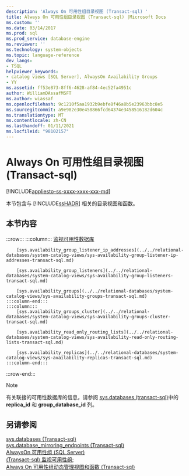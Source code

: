 ```yaml
---
description: 'Always On 可用性组目录视图 (Transact-sql) '
title: Always On 可用性组目录视图 (Transact-sql) |Microsoft Docs
ms.custom: ''
ms.date: 03/14/2017
ms.prod: sql
ms.prod_service: database-engine
ms.reviewer: ''
ms.technology: system-objects
ms.topic: language-reference
dev_langs:
- TSQL
helpviewer_keywords:
- catalog views [SQL Server], AlwaysOn Availability Groups
- YY
ms.assetid: ff53e873-8ff6-4628-af84-4ec52fa4951c
author: WilliamDAssafMSFT
ms.author: wiassaf
ms.openlocfilehash: 9c1210f5aa1932b9ebfe8f46a8b5e23963bbc8e5
ms.sourcegitcommit: a9e982e30e458866fcd64374e3458516182d604c
ms.translationtype: MT
ms.contentlocale: zh-CN
ms.lasthandoff: 01/11/2021
ms.locfileid: "98102157"
---
```

# <a name="always-on-availability-groups-catalog-views-transact-sql"></a>Always On 可用性组目录视图 (Transact-sql) 
[!INCLUDE[appliesto-ss-xxxx-xxxx-xxx-md](../../includes/appliesto-ss-xxxx-xxxx-xxx-md.md)]

  本节包含与 [!INCLUDE[ssHADR](../../includes/sshadr-md.md)] 相关的目录视图和函数。  
  
## <a name="in-this-section"></a>本节内容  

:::row:::
    :::column:::
        [监视可用性数据库](../../relational-databases/system-catalog-views/sys-availability-databases-cluster-transact-sql.md)

        [sys.availability_group_listener_ip_addresses](../../relational-databases/system-catalog-views/sys-availability-group-listener-ip-addresses-transact-sql.md)

        [sys.availability_group_listeners](../../relational-databases/system-catalog-views/sys-availability-group-listeners-transact-sql.md)

        [sys.availability_groups](../../relational-databases/system-catalog-views/sys-availability-groups-transact-sql.md)
    :::column-end:::
    :::column:::
        [sys.availability_groups_cluster](../../relational-databases/system-catalog-views/sys-availability-groups-cluster-transact-sql.md)

        [sys.availability_read_only_routing_lists](../../relational-databases/system-catalog-views/sys-availability-read-only-routing-lists-transact-sql.md)

        [sys.availability_replicas](../../relational-databases/system-catalog-views/sys-availability-replicas-transact-sql.md)
    :::column-end:::
:::row-end:::
  
> [!NOTE]  
> 有关联接的可用性数据库的信息，请参阅 [sys.databases (transact-sql)](../../relational-databases/system-catalog-views/sys-databases-transact-sql.md)中的 **replica_id** 和 **group_database_id** 列。  
  
## <a name="see-also"></a>另请参阅  
 [sys.databases (Transact-sql) ](sys-databases-transact-sql.md)   
 [sys.database_mirroring_endpoints (Transact-sql) ](sys-database-mirroring-endpoints-transact-sql.md)   
 [AlwaysOn 可用性组 (SQL Server)](../../database-engine/availability-groups/windows/always-on-availability-groups-sql-server.md)   
 [ (Transact-sql) 监视可用性组;](../../database-engine/availability-groups/windows/monitor-availability-groups-transact-sql.md)   
 [Always On 可用性组动态管理视图和函数 (Transact-sql) ](../system-dynamic-management-views/always-on-availability-groups-dynamic-management-views-functions.md)  
  
  
